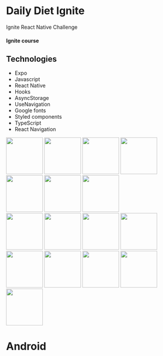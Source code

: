 # Daily Diet Ignite
Ignite React Native Challenge
<html>
  <div>
    <h4>Ignite course</h4>
    <div>
      <h2>Technologies</h2>
      <ul>
        <li>Expo</li>
        <li>Javascript</li>
        <li>React Native</li>
        <li>Hooks</li>
        <li>AsyncStorage</li>
        <li>UseNavigation</li>
        <li>Google fonts</li>
        <li>Styled components</li>
        <li>TypeScript</li>
        <li>React Navigation</li>
      </ul>
    </div>
  </div>

  
<div class="row">
  <div class="column">
    <img src="https://github.com/auadmendes/dailydiet/assets/5294488/1ea1c63f-1580-4872-98e7-aa2afd29a03d" width="100">
    <img src="https://github.com/auadmendes/dailydiet/assets/5294488/cdc6646f-9539-4fac-b9e7-3d216f324e37" width="100">
    <img src="https://github.com/auadmendes/dailydiet/assets/5294488/2c23179f-1e16-47d8-af63-c73312f60bca" width="100">
    <img src="https://github.com/auadmendes/dailydiet/assets/5294488/23ca404b-6cab-439d-b1b6-6838aad6d23f" width="100">
    <img src="https://github.com/auadmendes/dailydiet/assets/5294488/0bc28bc6-8d0c-45a6-8b70-403c5d01c412" width="100">
    <img src="https://github.com/auadmendes/dailydiet/assets/5294488/331b00c5-fbbc-4f82-ab05-cbae527929cb" width="100">
    <img src="https://github.com/auadmendes/dailydiet/assets/5294488/96be04b7-3106-484b-ae86-e07b8690a04b" width="100">
  </div>
  <div class="column">
    <img src="https://github.com/auadmendes/dailydiet/assets/5294488/14698537-8210-43f8-86b9-ac1fdc81d82e" width="100">
    <img src="https://github.com/auadmendes/dailydiet/assets/5294488/0df063f4-38fe-4d56-ac5d-eff2b68fca8c" width="100">
    <img src="https://github.com/auadmendes/dailydiet/assets/5294488/31dcb491-42f2-4946-a464-4b75f7dd78c7" width="100">
    <img src="https://github.com/auadmendes/dailydiet/assets/5294488/0f4fbcd6-34a1-4895-a122-f0b80f78ebc1" width="100">
    <img src="https://github.com/auadmendes/dailydiet/assets/5294488/1db611df-0c92-488d-a1ca-4ac172a9b170" width="100">
    <img src="https://github.com/auadmendes/dailydiet/assets/5294488/6e428ff1-7079-44b8-af75-b304f28ae90f" width="100">
    <img src="https://github.com/auadmendes/dailydiet/assets/5294488/6b522e17-1f8a-47a1-91ee-ef397f147943" width="100">
    <img src="https://github.com/auadmendes/dailydiet/assets/5294488/d1ce2558-6883-4080-aff1-be7d623f0f13" width="100">
    <img src="https://github.com/auadmendes/dailydiet/assets/5294488/8162b501-e7a5-4f79-8c92-a708d241fa18" width="100">
  </div>
  <h1>Android</h1>


</div>  
</html>
